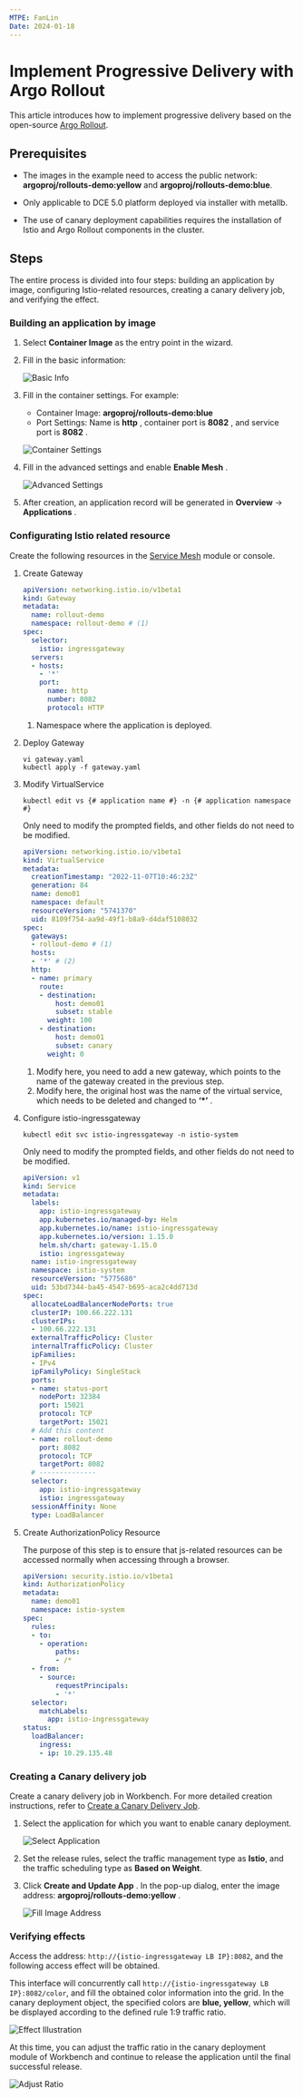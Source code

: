 ```yaml
---
MTPE: FanLin
Date: 2024-01-18
---
```


# Implement Progressive Delivery with Argo Rollout

This article introduces how to implement progressive delivery based on the open-source [Argo Rollout](https://argoproj.github.io/argo-rollouts/).

## Prerequisites

- The images in the example need to access the public network: __argoproj/rollouts-demo:yellow__ and __argoproj/rollouts-demo:blue__.

- Only applicable to DCE 5.0 platform deployed via installer with metallb.

- The use of canary deployment capabilities requires the installation of Istio and Argo Rollout components in the cluster.

## Steps

The entire process is divided into four steps: building an application by image, configuring Istio-related resources, creating a canary delivery job, and verifying the effect.

### Building an application by image

1. Select __Container Image__ as the entry point in the wizard.

2. Fill in the basic information:

    ![Basic Info](../images/argout01.png)

3. Fill in the container settings. For example:

    - Container Image: __argoproj/rollouts-demo:blue__
    - Port Settings: Name is __http__ , container port is __8082__ , and service port is __8082__ .

    ![Container Settings](../images/argout02.png)

4. Fill in the advanced settings and enable __Enable Mesh__ .

    ![Advanced Settings](../images/argout03.png)

5. After creation, an application record will be generated in __Overview__ -> __Applications__ .

### Configurating Istio related resource

Create the following resources in the [Service Mesh](../../mspider/intro/index.md) module or console.

1. Create Gateway

    ```yaml title="gateway.yaml"
    apiVersion: networking.istio.io/v1beta1
    kind: Gateway
    metadata:
      name: rollout-demo
      namespace: rollout-demo # (1)
    spec:
      selector:
        istio: ingressgateway
      servers:
      - hosts:
        - '*'
        port:
          name: http
          number: 8082
          protocol: HTTP
    ```

    1. Namespace where the application is deployed.

2. Deploy Gateway

    ```shell
    vi gateway.yaml
    kubectl apply -f gateway.yaml
    ```

3. Modify VirtualService

    ```shell
    kubectl edit vs {# application name #} -n {# application namespace #}
    ```

    Only need to modify the prompted fields, and other fields do not need to be modified.

    ```yaml
    apiVersion: networking.istio.io/v1beta1
    kind: VirtualService
    metadata:
      creationTimestamp: "2022-11-07T10:46:23Z"
      generation: 84
      name: demo01
      namespace: default
      resourceVersion: "5741370"
      uid: 8109f754-aa9d-49f1-b8a9-d4daf5108032
    spec:
      gateways:
      - rollout-demo # (1)
      hosts:
      - '*' # (2)
      http:
      - name: primary
        route:
        - destination:
            host: demo01
            subset: stable
          weight: 100
        - destination:
            host: demo01
            subset: canary
          weight: 0
    ```

    1. Modify here, you need to add a new gateway, which points to the name of the gateway created in the previous step.
    2. Modify here, the original host was the name of the virtual service, which needs to be deleted and changed to __‘*’__ .

4. Configure istio-ingressgateway

    ```shell
    kubectl edit svc istio-ingressgateway -n istio-system
    ```

    Only need to modify the prompted fields, and other fields do not need to be modified.

    ```yaml
    apiVersion: v1
    kind: Service
    metadata:
      labels:
        app: istio-ingressgateway
        app.kubernetes.io/managed-by: Helm
        app.kubernetes.io/name: istio-ingressgateway
        app.kubernetes.io/version: 1.15.0
        helm.sh/chart: gateway-1.15.0
        istio: ingressgateway
      name: istio-ingressgateway
      namespace: istio-system
      resourceVersion: "5775680"
      uid: 53bd7344-ba45-4547-b695-aca2c4dd713d
    spec:
      allocateLoadBalancerNodePorts: true
      clusterIP: 100.66.222.131
      clusterIPs:
      - 100.66.222.131
      externalTrafficPolicy: Cluster
      internalTrafficPolicy: Cluster
      ipFamilies:
      - IPv4
      ipFamilyPolicy: SingleStack
      ports:
      - name: status-port
        nodePort: 32384
        port: 15021
        protocol: TCP
        targetPort: 15021
      # Add this content
      - name: rollout-demo
        port: 8082
        protocol: TCP
        targetPort: 8082
      # --------------
      selector:
        app: istio-ingressgateway
        istio: ingressgateway
      sessionAffinity: None
      type: LoadBalancer
    ```

5. Create AuthorizationPolicy Resource

    The purpose of this step is to ensure that js-related resources can be accessed normally when accessing through a browser.

    ```yaml
    apiVersion: security.istio.io/v1beta1
    kind: AuthorizationPolicy
    metadata:
      name: demo01
      namespace: istio-system
    spec:
      rules:
      - to:
        - operation:
            paths:
            - /*
      - from:
        - source:
            requestPrincipals:
            - '*'
      selector:
        matchLabels:
          app: istio-ingressgateway
    status:
      loadBalancer:
        ingress:
        - ip: 10.29.135.48
    ```

### Creating a Canary delivery job

Create a canary delivery job in Workbench. For more detailed creation instructions, refer to [Create a Canary Delivery Job](../user-guide/release/canary.md).

1. Select the application for which you want to enable canary deployment.

    ![Select Application](../images/argout04.png)

2. Set the release rules, select the traffic management type as __Istio__, and the traffic scheduling type as __Based on Weight__.

3. Click __Create and Update App__ . In the pop-up dialog, enter the image address: __argoproj/rollouts-demo:yellow__ .

    ![Fill Image Address](../images/argout05.png)

### Verifying effects

Access the address: `http://{istio-ingressgateway LB IP}:8082`, and the following access effect will be obtained.

This interface will concurrently call `http://{istio-ingressgateway LB IP}:8082/color`, and fill the obtained color information into the grid.
In the canary deployment object, the specified colors are __blue, yellow__, which will be displayed according to the defined rule 1:9 traffic ratio.

![Effect Illustration](https://docs.daocloud.io/daocloud-docs-images/docs/amamba/images/argorollout06.png)

At this time, you can adjust the traffic ratio in the canary deployment module of Workbench and continue to release the application until the final successful release.

![Adjust Ratio](../images/argout06.png)
